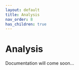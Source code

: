 ```yaml
---
layout: default
title: Analysis
nav_order: 8
has_children: true
---
```


# Analysis

Documentation will come soon...